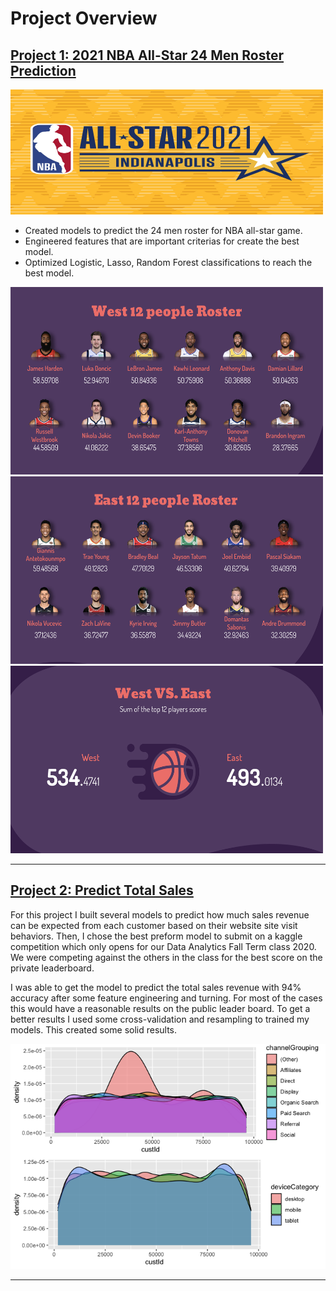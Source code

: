 # Project Overview

## [Project 1: 2021 NBA All-Star 24 Men Roster Prediction](https://github.com/haixiaolu/NBA-All-Star-Project)

<img src="https://github.com/haixiaolu/Lu_Portfolio/blob/main/images/nbaas21_ss1.jpg" width="500" height="200">


- Created models to predict the 24 men roster for NBA all-star game. 
- Engineered features that are important criterias for create the best model.  
- Optimized Logistic, Lasso, Random Forest classifications to reach the best model. 

<img src ="https://github.com/haixiaolu/Lu_Portfolio/blob/main/images/screenshot.png" width="500" height="300">
<img src = "https://github.com/haixiaolu/Lu_Portfolio/blob/main/images/nba1.png" width="500" height="300">
<img src = "https://github.com/haixiaolu/Lu_Portfolio/blob/main/images/nba.png" width="500" height="300">

----

## [Project 2: Predict Total Sales](https://github.com/haixiaolu/total-sales-revenue)

For this project I built several models to predict how much sales revenue can be expected from each customer based on their website site visit behaviors. Then, I chose the best preform model to submit on a kaggle competition which only opens for our Data Analytics Fall Term class 2020. We were competing against the others in the class for the best score on the private leaderboard. 

I was able to get the model to predict the total sales revenue with 94% accuracy after some feature engineering and turning. For most of the cases this would have a reasonable results on the public leader board. To get a better results I used some cross-validation and resampling to trained my models. This created some solid results. 

  ![](https://github.com/haixiaolu/Lu_Portfolio/blob/main/images/unnamed-chunk-10-1.png)
  
---

